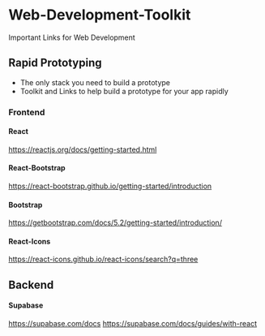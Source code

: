 # Web-Development-Toolkit
Important Links for Web Development


## Rapid Prototyping
- The only stack you need to build a prototype
- Toolkit and Links to help build a prototype for your app rapidly

### Frontend 

#### React
https://reactjs.org/docs/getting-started.html

#### React-Bootstrap
https://react-bootstrap.github.io/getting-started/introduction

#### Bootstrap
https://getbootstrap.com/docs/5.2/getting-started/introduction/

#### React-Icons
https://react-icons.github.io/react-icons/search?q=three

## Backend

#### Supabase
https://supabase.com/docs
https://supabase.com/docs/guides/with-react




